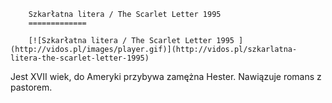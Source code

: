 
        Szkarłatna litera / The Scarlet Letter 1995 
        =============
        
        [![Szkarłatna litera / The Scarlet Letter 1995 ](http://vidos.pl/images/player.gif)](http://vidos.pl/szkarlatna-litera-the-scarlet-letter-1995)
        
        
 Jest XVII wiek, do Ameryki przybywa zamężna Hester. Nawiązuje romans z pastorem.
    